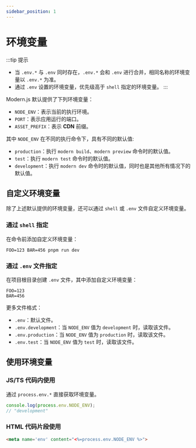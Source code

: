 ```yaml
---
sidebar_position: 1
---
```


# 环境变量

:::tip 提示
- 当 `.env.*` 与 `.env` 同时存在，`.env.*` 会和 `.env` 进行合并，相同名称的环境变量以 `.env.*` 为准。
- 通过 `.env` 设置的环境变量，优先级高于 `shell` 指定的环境变量。
:::

Modern.js 默认提供了下列环境变量：
- `NODE_ENV`：表示当前的执行环境。
- `PORT`：表示应用运行的端口。
- `ASSET_PREFIX`：表示 **CDN** 前缀。

其中 `NODE_ENV` 在不同的执行命令下，具有不同的默认值:
- `production`：执行 `modern build`、`modern preview` 命令时的默认值。
- `test`：执行 `modern test` 命令时的默认值。
- `development`：执行 `modern dev` 命令时的默认值，同时也是其他所有情况下的默认值。

## 自定义环境变量
除了上述默认提供的环境变量，还可以通过 `shell` 或 `.env` 文件自定义环境变量。

### 通过 `shell` 指定
在命令前添加自定义环境变量：
```shell
FOO=123 BAR=456 pnpm run dev
```

### 通过 `.env` 文件指定
在项目根目录创建 `.env` 文件，其中添加自定义环境变量：
```env
FOO=123
BAR=456
```

更多文件格式：
- `.env`：默认文件。
- `.env.development`：当 `NODE_ENV` 值为 `development` 时，读取该文件。
- `.env.production`：当 `NODE_ENV` 值为 `production` 时，读取该文件。
- `.env.test`：当 `NODE_ENV` 值为 `test` 时，读取该文件。

## 使用环境变量

### JS/TS 代码内使用
通过 `process.env.*` 直接获取环境变量。
```js
console.log(process.env.NODE_ENV);
// "development"
```

### HTML 代码片段使用
```html title="config/html/head.ejs"
<meta name='env' content="<%=process.env.NODE_ENV %>">
```
